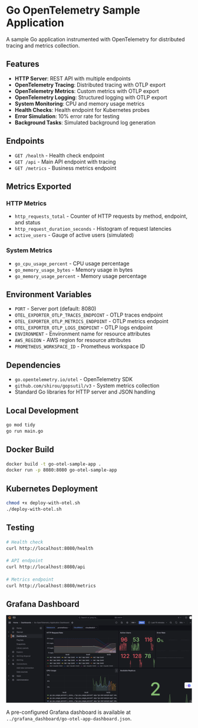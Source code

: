 # Go OpenTelemetry Sample Application

A sample Go application instrumented with OpenTelemetry for distributed tracing and metrics collection.

## Features

- **HTTP Server**: REST API with multiple endpoints
- **OpenTelemetry Tracing**: Distributed tracing with OTLP export
- **OpenTelemetry Metrics**: Custom metrics with OTLP export
- **OpenTelemetry Logging**: Structured logging with OTLP export
- **System Monitoring**: CPU and memory usage metrics
- **Health Checks**: Health endpoint for Kubernetes probes
- **Error Simulation**: 10% error rate for testing
- **Background Tasks**: Simulated background log generation

## Endpoints

- `GET /health` - Health check endpoint
- `GET /api` - Main API endpoint with tracing
- `GET /metrics` - Business metrics endpoint

## Metrics Exported

### HTTP Metrics
- `http_requests_total` - Counter of HTTP requests by method, endpoint, and status
- `http_request_duration_seconds` - Histogram of request latencies
- `active_users` - Gauge of active users (simulated)

### System Metrics
- `go_cpu_usage_percent` - CPU usage percentage
- `go_memory_usage_bytes` - Memory usage in bytes
- `go_memory_usage_percent` - Memory usage percentage

## Environment Variables

- `PORT` - Server port (default: 8080)
- `OTEL_EXPORTER_OTLP_TRACES_ENDPOINT` - OTLP traces endpoint
- `OTEL_EXPORTER_OTLP_METRICS_ENDPOINT` - OTLP metrics endpoint
- `OTEL_EXPORTER_OTLP_LOGS_ENDPOINT` - OTLP logs endpoint
- `ENVIRONMENT` - Environment name for resource attributes
- `AWS_REGION` - AWS region for resource attributes
- `PROMETHEUS_WORKSPACE_ID` - Prometheus workspace ID

## Dependencies

- `go.opentelemetry.io/otel` - OpenTelemetry SDK
- `github.com/shirou/gopsutil/v3` - System metrics collection
- Standard Go libraries for HTTP server and JSON handling

## Local Development

```bash
go mod tidy
go run main.go
```

## Docker Build

```bash
docker build -t go-otel-sample-app .
docker run -p 8080:8080 go-otel-sample-app
```

## Kubernetes Deployment

```bash
chmod +x deploy-with-otel.sh
./deploy-with-otel.sh
```

## Testing

```bash
# Health check
curl http://localhost:8080/health

# API endpoint
curl http://localhost:8080/api

# Metrics endpoint
curl http://localhost:8080/metrics
```

## Grafana Dashboard

![Go OTEL App Dashboard](../grafana_dashboard/go-otel-dashboard.png)

A pre-configured Grafana dashboard is available at `../grafana_dashboard/go-otel-app-dashboard.json`.